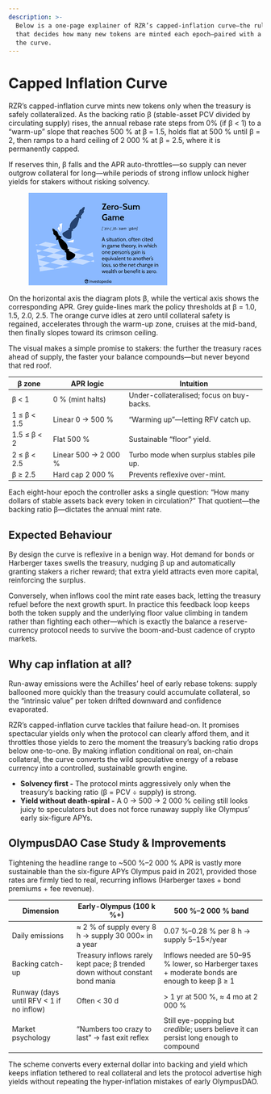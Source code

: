 ```yaml
---
description: >-
  Below is a one-page explainer of RZR’s capped-inflation curve—the rule-set
  that decides how many new tokens are minted each epoch—paired with a visual of
  the curve.
---
```


# Capped Inflation Curve

RZR’s capped-inflation curve mints new tokens only when the treasury is safely collateralized. As the backing ratio β (stable-asset PCV divided by circulating supply) rises, the annual rebase rate steps from 0% (if β < 1) to a “warm-up” slope that reaches 500 % at β = 1.5, holds flat at 500 % until β = 2, then ramps to a hard ceiling of 2 000 % at β = 2.5, where it is permanently capped.

If reserves thin, β falls and the APR auto-throttles—so supply can never outgrow collateral for long—while periods of strong inflow unlock higher yields for stakers without risking solvency.

<figure><img src="../../../.gitbook/assets/image (2).png" alt=""><figcaption></figcaption></figure>

On the horizontal axis the diagram plots β, while the vertical axis shows the corresponding APR. Grey guide-lines mark the policy thresholds at β = 1.0, 1.5, 2.0, 2.5. The orange curve idles at zero until collateral safety is regained, accelerates through the warm-up zone, cruises at the mid-band, then finally slopes toward its crimson ceiling.

The visual makes a simple promise to stakers: the further the treasury races ahead of supply, the faster your balance compounds—but never beyond that red roof.

| β zone      | APR logic            | Intuition                                 |
| ----------- | -------------------- | ----------------------------------------- |
| β < 1       | 0 % (mint halts)     | Under-collateralised; focus on buy-backs. |
| 1 ≤ β < 1.5 | Linear 0 → 500 %     | “Warming up”—letting RFV catch up.        |
| 1.5 ≤ β < 2 | Flat 500 %           | Sustainable “floor” yield.                |
| 2 ≤ β < 2.5 | Linear 500 → 2 000 % | Turbo mode when surplus stables pile up.  |
| β ≥ 2.5     | Hard cap 2 000 %     | Prevents reflexive over-mint.             |

Each eight-hour epoch the controller asks a single question: “How many dollars of stable assets back every token in circulation?” That quotient—the backing ratio β—dictates the annual mint rate.

## Expected Behaviour

By design the curve is reflexive in a benign way. Hot demand for bonds or Harberger taxes swells the treasury, nudging β up and automatically granting stakers a richer reward; that extra yield attracts even more capital, reinforcing the surplus.

Conversely, when inflows cool the mint rate eases back, letting the treasury refuel before the next growth spurt. In practice this feedback loop keeps both the token supply and the underlying floor value climbing in tandem rather than fighting each other—which is exactly the balance a reserve-currency protocol needs to survive the boom-and-bust cadence of crypto markets.

## Why cap inflation at all?

Run-away emissions were the Achilles’ heel of early rebase tokens: supply ballooned more quickly than the treasury could accumulate collateral, so the “intrinsic value” per token drifted downward and confidence evaporated.

RZR’s capped-inflation curve tackles that failure head-on. It promises spectacular yields only when the protocol can clearly afford them, and it throttles those yields to zero the moment the treasury’s backing ratio drops below one-to-one. By making inflation conditional on real, on-chain collateral, the curve converts the wild speculative energy of a rebase currency into a controlled, sustainable growth engine.

* **Solvency first -** The protocol mints aggressively only when the treasury’s backing ratio (β = PCV ÷ supply) is strong.
* **Yield without death-spiral -** A 0 → 500 → 2 000 % ceiling still looks juicy to speculators but does not force runaway supply like Olympus’ early six-figure APYs.

## OlympusDAO Case Study & Improvements

Tightening the headline range to \~500 %–2 000 % APR is vastly more sustainable than the six-figure APYs Olympus paid in 2021, provided those rates are firmly tied to real, recurring inflows (Harberger taxes + bond premiums + fee revenue).

| Dimension                                | Early-Olympus (100 k %+)                                                      | 500 %–2 000 % band                                                                             |
| ---------------------------------------- | ----------------------------------------------------------------------------- | ---------------------------------------------------------------------------------------------- |
| Daily emissions                          | ≈ 2 % of supply every 8 h → supply 30 000× in a year                          | 0.07 %–0.28 % per 8 h → supply 5–15×/year                                                      |
| Backing catch-up                         | Treasury inflows rarely kept pace; β trended down without constant bond mania | Inflows needed are 50–95 % lower, so Harberger taxes + moderate bonds are enough to keep β ≥ 1 |
| Runway (days until RFV < 1 if no inflow) | Often < 30 d                                                                  | > 1 yr at 500 %, ≈ 4 mo at 2 000 %                                                             |
| Market psychology                        | “Numbers too crazy to last” → fast exit reflex                                | Still eye-popping but _credible_; users believe it can persist long enough to compound         |

The scheme converts every external dollar into backing and yield which keeps inflation tethered to real collateral and lets the protocol advertise high yields without repeating the hyper-inflation mistakes of early OlympusDAO.

